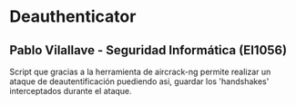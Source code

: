 # Deauthenticator
## Pablo Vilallave - Seguridad Informática (EI1056)
Script que gracias a la herramienta de aircrack-ng permite realizar un ataque de deautentificación puediendo asi, guardar los 'handshakes' interceptados durante el ataque. 
